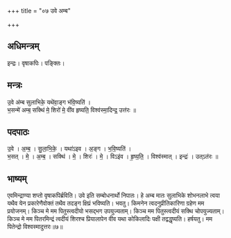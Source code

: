 +++
title = "०७ उवे अम्ब"

+++
## अधिमन्त्रम्
इन्द्रः। वृषाकपिः। पङ्क्तिः।

## मन्त्रः
उ॒वे अ॑म्ब सुलाभिके॒ यथे॑वा॒ङ्ग भ॑वि॒ष्यति॑ ।  
भ॒सन्मे॑ अम्ब॒ सक्थि॑ मे॒ शिरो॑ मे॒ वी॑व हृष्यति॒ विश्व॑स्मा॒दिन्द्र॒ उत्त॑रः ॥

## पदपाठः
उ॒वे । अ॒म्ब॒ । सु॒ला॒भि॒के॒ । यथा॑ऽइव । अ॒ङ्ग । भ॒वि॒ष्यति॑ ।  
भ॒सत् । मे॒ । अ॒म्ब॒ । सक्थि॑ । मे॒ । शिरः॑ । मे॒ । विऽइ॑व । हृ॒ष्य॒ति॒ । विश्व॑स्मात् । इन्द्रः॑ । उत्ऽत॑रः ॥

## भाष्यम्
एवमिन्द्राण्या शप्तो वृषाकपिर्ब्रविति। उवे इति सम्बोधनार्थो निपातः। हे अम्ब मातः सुलाभिके शोभनलाभे त्वया यथैव येन प्रकारेणैवोक्तं तथैव तदङ्ग क्षिप्रं भविष्यति। भवतु। किमनेन त्वदनुप्रीतिकारिणा ग्रहेण मम प्रयोजनम्। किञ्च मे मम पितुस्त्वदीयो भसद्भग उपयुज्यताम्। किञ्च मम पितुस्त्वदीयं सक्थि चोपयुज्यताम्। किञ्च मे मम पितरमिन्द्रं त्वदीयं शिरश्च प्रियालापेन वीव यथा कोकिलादिः पक्षी तद्वद्धृष्यति। हर्षयतु। मम पितेन्द्रो विश्वस्मादुत्तरः॥७॥